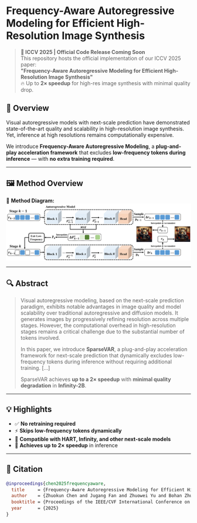 # Frequency-Aware Autoregressive Modeling for Efficient High-Resolution Image Synthesis

> **📌 ICCV 2025 | Official Code Release Coming Soon**  
> This repository hosts the official implementation of our ICCV 2025 paper:  
> **"Frequency-Aware Autoregressive Modeling for Efficient High-Resolution Image Synthesis"**  
> 🔥 Up to **2× speedup** for high-res image synthesis with minimal quality drop.

## 🧠 Overview

Visual autoregressive models with next-scale prediction have demonstrated state-of-the-art quality and scalability in high-resolution image synthesis. Yet, inference at high resolutions remains computationally expensive.

We introduce **Frequency-Aware Autoregressive Modeling**, a **plug-and-play acceleration framework** that excludes **low-frequency tokens during inference** — with **no extra training required**.

---

## 🖼️ Method Overview


📄 **Method Diagram:**  
![Method Overview](assets/method_exit.png)

<!-- For inline image display after converting PDF to PNG -->
<!-- ![Method Overview](assets/method.png) -->

---

## 🔍 Abstract

> Visual autoregressive modeling, based on the next-scale prediction paradigm, exhibits notable advantages in image quality and model scalability over traditional autoregressive and diffusion models. It generates images by progressively refining resolution across multiple stages. However, the computational overhead in high-resolution stages remains a critical challenge due to the substantial number of tokens involved.
>
> In this paper, we introduce **SparseVAR**, a plug-and-play acceleration framework for next-scale prediction that dynamically excludes low-frequency tokens during inference without requiring additional training. [...]
>
> SparseVAR achieves **up to a 2× speedup** with **minimal quality degradation** in **Infinity-2B**.

---

## 💡 Highlights

- ✅ **No retraining required**  
- ⚡ **Skips low-frequency tokens dynamically**  
- 🧩 **Compatible with HART, Infinity, and other next-scale models**  
- 🚀 **Achieves up to 2× speedup** in inference

---

<!--## 📦 Code Release Plan

Planned release contents:

- [ ] Inference code with token skipping
- [ ] Pretrained checkpoints
- [ ] Scripts & documentation
- [ ] Evaluation and visualization tools -->

## 📄 Citation

```bibtex
@inproceedings{chen2025frequencyaware,
  title     = {Frequency-Aware Autoregressive Modeling for Efficient High-Resolution Image Synthesis},
  author    = {Zhuokun Chen and Jugang Fan and Zhuowei Yu and Bohan Zhuang and Mingkui Tan},
  booktitle = {Proceedings of the IEEE/CVF International Conference on Computer Vision (ICCV)},
  year      = {2025}
}
